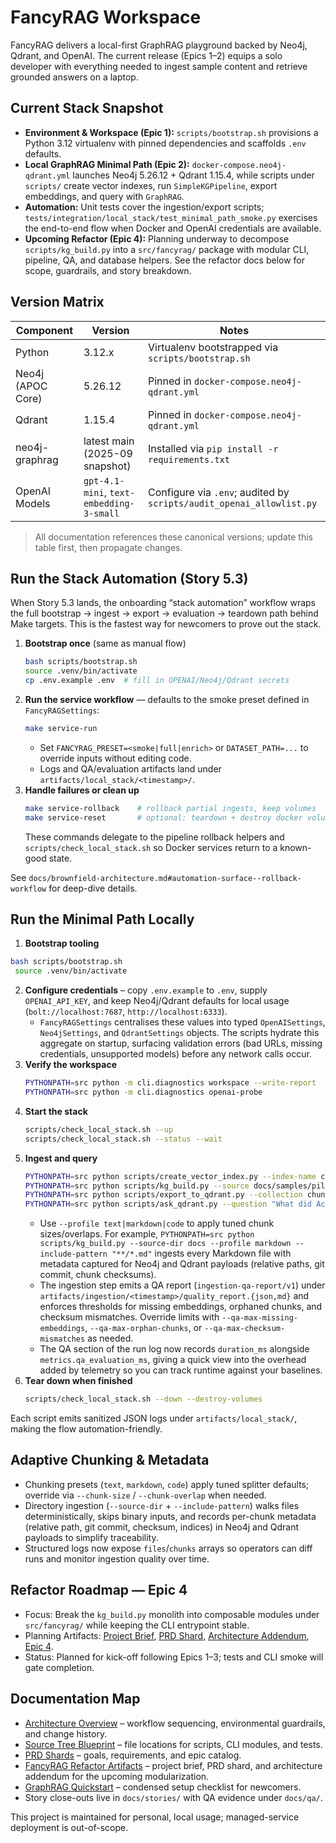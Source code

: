 # FancyRAG Workspace

FancyRAG delivers a local-first GraphRAG playground backed by Neo4j, Qdrant, and OpenAI. The current release (Epics 1–2) equips a solo developer with everything needed to ingest sample content and retrieve grounded answers on a laptop.

## Current Stack Snapshot
- **Environment & Workspace (Epic 1):** `scripts/bootstrap.sh` provisions a Python 3.12 virtualenv with pinned dependencies and scaffolds `.env` defaults.
- **Local GraphRAG Minimal Path (Epic 2):** `docker-compose.neo4j-qdrant.yml` launches Neo4j 5.26.12 + Qdrant 1.15.4, while scripts under `scripts/` create vector indexes, run `SimpleKGPipeline`, export embeddings, and query with `GraphRAG`.
- **Automation:** Unit tests cover the ingestion/export scripts; `tests/integration/local_stack/test_minimal_path_smoke.py` exercises the end-to-end flow when Docker and OpenAI credentials are available.
- **Upcoming Refactor (Epic 4):** Planning underway to decompose `scripts/kg_build.py` into a `src/fancyrag/` package with modular CLI, pipeline, QA, and database helpers. See the refactor docs below for scope, guardrails, and story breakdown.

## Version Matrix

| Component | Version | Notes |
|-----------|---------|-------|
| Python | 3.12.x | Virtualenv bootstrapped via `scripts/bootstrap.sh` |
| Neo4j (APOC Core) | 5.26.12 | Pinned in `docker-compose.neo4j-qdrant.yml` |
| Qdrant | 1.15.4 | Pinned in `docker-compose.neo4j-qdrant.yml` |
| neo4j-graphrag | latest main (2025-09 snapshot) | Installed via `pip install -r requirements.txt` |
| OpenAI Models | `gpt-4.1-mini`, `text-embedding-3-small` | Configure via `.env`; audited by `scripts/audit_openai_allowlist.py` |

> All documentation references these canonical versions; update this table first, then propagate changes.

## Run the Stack Automation (Story 5.3)
When Story 5.3 lands, the onboarding “stack automation” workflow wraps the full bootstrap → ingest → export → evaluation → teardown path behind Make targets. This is the fastest way for newcomers to prove out the stack.

1. **Bootstrap once** (same as manual flow)
   ```bash
   bash scripts/bootstrap.sh
   source .venv/bin/activate
   cp .env.example .env  # fill in OPENAI/Neo4j/Qdrant secrets
   ```
2. **Run the service workflow** — defaults to the smoke preset defined in `FancyRAGSettings`:
   ```bash
   make service-run
   ```
   - Set `FANCYRAG_PRESET=<smoke|full|enrich>` or `DATASET_PATH=...` to override inputs without editing code.
   - Logs and QA/evaluation artifacts land under `artifacts/local_stack/<timestamp>/`.
3. **Handle failures or clean up**
   ```bash
   make service-rollback    # rollback partial ingests, keep volumes
   make service-reset       # optional: teardown + destroy docker volumes
   ```
   These commands delegate to the pipeline rollback helpers and `scripts/check_local_stack.sh` so Docker services return to a known-good state.

See `docs/brownfield-architecture.md#automation-surface--rollback-workflow` for deep-dive details.

## Run the Minimal Path Locally
1. **Bootstrap tooling**
  ```bash
  bash scripts/bootstrap.sh
   source .venv/bin/activate
   ```
2. **Configure credentials** – copy `.env.example` to `.env`, supply `OPENAI_API_KEY`, and keep Neo4j/Qdrant defaults for local usage (`bolt://localhost:7687`, `http://localhost:6333`).
   - `FancyRAGSettings` centralises these values into typed `OpenAISettings`, `Neo4jSettings`, and `QdrantSettings` objects. The scripts hydrate this aggregate on startup, surfacing validation errors (bad URLs, missing credentials, unsupported models) before any network calls occur.
3. **Verify the workspace**
   ```bash
   PYTHONPATH=src python -m cli.diagnostics workspace --write-report
   PYTHONPATH=src python -m cli.diagnostics openai-probe
   ```
4. **Start the stack**
   ```bash
   scripts/check_local_stack.sh --up
   scripts/check_local_stack.sh --status --wait
   ```
5. **Ingest and query**
   ```bash
   PYTHONPATH=src python scripts/create_vector_index.py --index-name chunks_vec --label Chunk --dimensions 1536
   PYTHONPATH=src python scripts/kg_build.py --source docs/samples/pilot.txt
   PYTHONPATH=src python scripts/export_to_qdrant.py --collection chunks_main
   PYTHONPATH=src python scripts/ask_qdrant.py --question "What did Acme launch?" --top-k 5
   ```
   - Use `--profile text|markdown|code` to apply tuned chunk sizes/overlaps. For example, `PYTHONPATH=src python scripts/kg_build.py --source-dir docs --profile markdown --include-pattern "**/*.md"` ingests every Markdown file with metadata captured for Neo4j and Qdrant payloads (relative paths, git commit, chunk checksums).
   - The ingestion step emits a QA report (`ingestion-qa-report/v1`) under `artifacts/ingestion/<timestamp>/quality_report.{json,md}` and enforces thresholds for missing embeddings, orphaned chunks, and checksum mismatches. Override limits with `--qa-max-missing-embeddings`, `--qa-max-orphan-chunks`, or `--qa-max-checksum-mismatches` as needed.
   - The QA section of the run log now records `duration_ms` alongside `metrics.qa_evaluation_ms`, giving a quick view into the overhead added by telemetry so you can track runtime against your baselines.
6. **Tear down when finished**
   ```bash
   scripts/check_local_stack.sh --down --destroy-volumes
   ```

Each script emits sanitized JSON logs under `artifacts/local_stack/`, making the flow automation-friendly.

## Adaptive Chunking & Metadata

- Chunking presets (`text`, `markdown`, `code`) apply tuned splitter defaults; override via `--chunk-size` / `--chunk-overlap` when needed.
- Directory ingestion (`--source-dir` + `--include-pattern`) walks files deterministically, skips binary inputs, and records per-chunk metadata (relative path, git commit, checksum, indices) in Neo4j and Qdrant payloads to simplify traceability.
- Structured logs now expose `files`/`chunks` arrays so operators can diff runs and monitor ingestion quality over time.

## Refactor Roadmap — Epic 4
- Focus: Break the `kg_build.py` monolith into composable modules under `src/fancyrag/` while keeping the CLI entrypoint stable.
- Planning Artifacts: [Project Brief](docs/prd/projects/fancyrag-kg-build-refactor/project-brief.md), [PRD Shard](docs/prd/projects/fancyrag-kg-build-refactor/prd.md), [Architecture Addendum](docs/architecture/projects/fancyrag-kg-build-refactor.md), [Epic 4](docs/bmad/focused-epics/kg-build-refactor/epic.md).
- Status: Planned for kick-off following Epics 1–3; tests and CLI smoke will gate completion.

## Documentation Map
- [Architecture Overview](docs/architecture/overview.md) – workflow sequencing, environmental guardrails, and change history.
- [Source Tree Blueprint](docs/architecture/source-tree.md) – file locations for scripts, CLI modules, and tests.
- [PRD Shards](docs/prd/) – goals, requirements, and epic catalog.
- [FancyRAG Refactor Artifacts](docs/prd/projects/fancyrag-kg-build-refactor/) – project brief, PRD shard, and architecture addendum for the upcoming modularization.
- [GraphRAG Quickstart](docs/graphrag/QUICKSTART.md) – condensed setup checklist for newcomers.
- Story close-outs live in `docs/stories/` with QA evidence under `docs/qa/`.

This project is maintained for personal, local usage; managed-service deployment is out-of-scope.
